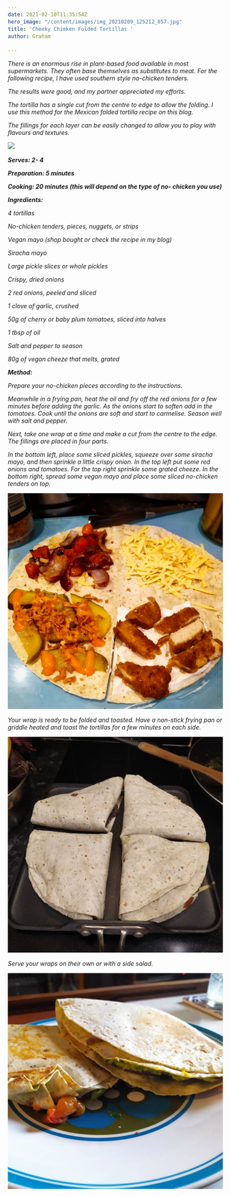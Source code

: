 ```yaml
---
date: 2021-02-10T11:35:54Z
hero_image: "/content/images/img_20210209_125212_857.jpg"
title: 'Cheeky Chimken Folded Tortillas '
author: Graham

---
```

_There is an enormous rise in plant-based food available in most supermarkets. They often base themselves as substitutes to meat. For the following recipe, I have used southern style no-chicken tenders._

_The results were good, and my partner appreciated my efforts._

_The tortilla has a single cut from the centre to edge to allow the folding. I use this method for the Mexican folded tortilla recipe on this blog._

_The fillings for each layer can be easily changed to allow you to play with flavours and textures._

![](/content/images/img_20210209_120722.jpg)

**_Serves: 2- 4_**

**_Preparation: 5 minutes_**

**_Cooking: 20 minutes (this will depend on the type of no- chicken you use)_**

**_Ingredients:_**

_4 tortillas_

_No-chicken tenders, pieces, nuggets, or strips_

_Vegan mayo (shop bought or check the recipe in my blog)_

_Siracha mayo_

_Large pickle slices or whole pickles_

_Crispy, dried onions_

_2 red onions, peeled and sliced_

_1 clove of garlic, crushed_

_50g of cherry or baby plum tomatoes, sliced into halves_

_1 tbsp of oil_

_Salt and pepper to season_

_80g of vegan cheeze that melts, grated_

**_Method:_**

_Prepare your no-chicken pieces according to the instructions._

_Meanwhile in a frying pan, heat the oil and fry off the red onions for a few minutes before adding the garlic. As the onions start to soften add in the tomatoes. Cook until the onions are soft and start to carmelise. Season well with salt and pepper._

_Next, take one wrap at a time and make a cut from the centre to the edge. The fillings are placed in four parts._

_In the bottom left, place some sliced pickles, squeeze over some siracha mayo, and then sprinkle a little crispy onion. In the top left put some red onions and tomatoes. For the top right sprinkle some grated cheeze. In the bottom right, spread some vegan mayo and place some sliced no-chicken tenders on top._

![](/content/images/img_20210209_125212_857.jpg)

_Your wrap is ready to be folded and toasted. Have a non-stick frying pan or griddle heated and toast the tortillas for a few minutes on each side._

![](/content/images/img_20210207_153345_044.jpg)

_Serve your wraps on their own or with a side salad._

![](/content/images/img_20210207_153345_016.jpg)